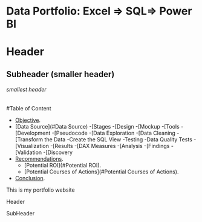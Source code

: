 # Data Portfolio: Excel => SQL=> Power BI

# Header

## Subheader (smaller header)

###### smallest header


#Table of Content

- [Objective](#objective).
- [Data Source](#Data Source)
-[Stages
-[Design
  -[Mockup
  -[Tools
-[Development
  -[Pseudocode
  -[Data Exploration
  -[Data Cleaning
  -[Transform the Data
  -Create the SQL View
-Testing
  -Data Quality Tests
-[Visualization
  -[Results
  -[DAX Measures
-[Analysis
  -[Findings
  -[Validation
  -[Discovery
- [Recommendations](#Recommendations).
  - [Potential ROI](#Potential ROI).
  - [Potential Courses of Actions](#Potential Courses of Actions).
- [Conclusion](#conclusion).


This is my portfolio website




Header



SubHeader


